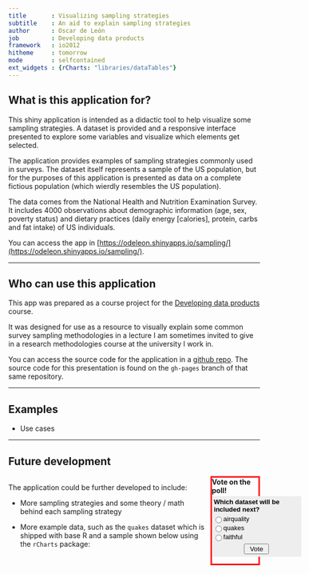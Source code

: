 ```yaml
---
title       : Visualizing sampling strategies
subtitle    : An aid to explain sampling strategies
author      : Oscar de León
job         : Developing data products
framework   : io2012
hitheme     : tomorrow 
mode        : selfcontained
ext_widgets : {rCharts: "libraries/dataTables"}
---
```


## What is this application for?

This shiny application is intended as a didactic tool to help visualize some sampling strategies. A dataset is provided and a responsive interface presented to explore some variables and visualize which elements get selected.

The application provides examples of sampling strategies commonly used in surveys. The dataset itself represents a sample of the US population, but for the purposes of this application is presented as data on a complete fictious population (which wierdly resembles the US population).

The data comes from the National Health and Nutrition Examination Survey. It includes 4000 observations about demographic information (age, sex, poverty status) and dietary practices (daily energy [calories], protein, carbs and fat intake) of US individuals.

You can access the app in [https://odeleon.shinyapps.io/sampling/](https://odeleon.shinyapps.io/sampling/).

---

## Who can use this application

This app was prepared as a course project for the [Developing data products](https://www.coursera.org/course/devdataprod) course.

It was designed for use as a resource to visually explain some common survey sampling methodologies in a lecture I am sometimes invited to give in a research methodologies course at the university I work in.

You can access the source code for the application in a [github repo](https://github.com/odeleongt/sampling_shinyapp). The source code for this presentation is found on the `gh-pages` branch of that same repository.


---

## Examples

- Use cases

---

## Future development

<div style='float:left;width:78%;'>


<p>The application could be further developed to include:</p>

<ul>
<li><p>More sampling strategies and some theory / math behind each sampling strategy</p></li>
<li><p>More example data, such as the <code>quakes</code> dataset which is shipped with base R and a sample shown below using the <code>rCharts</code> package:</p></li>
</ul>

</div>
<div style='float:right;width:18.5%;border:3px solid red;'>
<b>Vote on the poll!</b><div style='height:3px'></div>
<form method="post" action="http://poll.pollcode.com/62814758"> <div style="background-color:#EEEEEE;padding:2px;width:175px;font-family:Arial;font-size:small;color:#000000;"> <div style="padding:2px 0px 4px 2px;"><strong>Which dataset will be included next?</strong></div>  <input type="radio" name="answer" value="1" id="answer628147581" style="float:left;" /> <label for="answer628147581" style="float:left;width:150px;">airquality</label> <div style="clear:both;height:2px;"></div>  <input type="radio" name="answer" value="2" id="answer628147582" style="float:left;" /> <label for="answer628147582" style="float:left;width:150px;">quakes</label> <div style="clear:both;height:2px;"></div>  <input type="radio" name="answer" value="3" id="answer628147583" style="float:left;" /> <label for="answer628147583" style="float:left;width:150px;">faithful</label> <div style="clear:both;height:2px;"></div>  <div align="center" style="padding:3px;"> <input type="submit" value=" Vote "> </div>  </div></form></div>
<table id = 'chart1' class = 'rChart datatables'></table>
<script type="text/javascript" charset="utf-8">
  var chartParamschart1 = {
 "dom": "chart1",
"width":    800,
"height":    400,
"table": {
 "aaData": [
 [
 -23.07,
184.03,
89,
   4.7,
32 
],
[
 -20.32,
180.88,
680,
   4.2,
22 
],
[
  -31.8,
 180.6,
178,
   4.5,
19 
],
[
 -13.56,
166.49,
83,
   4.5,
25 
],
[
  -23.8,
 184.7,
42,
     5,
36 
],
[
 -23.36,
180.01,
553,
   5.3,
61 
],
[
 -13.16,
167.24,
278,
   4.3,
17 
],
[
  -18.8,
182.41,
385,
   5.2,
67 
],
[
 -19.14,
184.36,
269,
   4.7,
31 
],
[
 -15.03,
182.29,
399,
   4.1,
10 
],
[
 -23.46,
180.17,
541,
   4.6,
32 
],
[
 -15.31,
 186.1,
96,
   4.6,
32 
],
[
 -20.77,
181.16,
568,
   4.2,
12 
],
[
 -16.21,
186.52,
111,
   4.8,
30 
],
[
 -19.15,
 169.5,
150,
   4.2,
12 
],
[
 -22.63,
180.31,
598,
   4.4,
18 
],
[
 -19.26,
184.42,
223,
     4,
15 
],
[
 -15.77,
167.01,
64,
   5.5,
73 
],
[
 -25.04,
180.97,
393,
   4.2,
21 
],
[
 -21.46,
181.02,
584,
   4.2,
18 
],
[
 -12.01,
166.66,
99,
   4.8,
36 
],
[
  -19.9,
 178.9,
81,
   4.3,
11 
],
[
  -14.7,
   166,
48,
   5.3,
16 
],
[
 -23.92,
184.47,
40,
   4.7,
17 
],
[
 -16.62,
186.74,
82,
   4.8,
51 
],
[
 -19.22,
182.43,
571,
   4.5,
23 
],
[
 -30.69,
 182.1,
62,
   4.9,
25 
],
[
 -18.18,
180.63,
639,
   4.6,
39 
],
[
 -17.64,
177.01,
545,
   5.2,
91 
],
[
  -32.2,
179.61,
422,
   4.6,
41 
],
[
 -15.66,
 186.8,
45,
   4.4,
11 
],
[
 -18.11,
181.67,
597,
   4.6,
28 
],
[
 -19.68,
184.31,
195,
     4,
12 
],
[
  -20.1,
182.16,
489,
   4.2,
16 
],
[
 -12.25,
 166.6,
219,
     5,
28 
],
[
  -19.5,
 186.9,
58,
   4.4,
20 
],
[
 -23.95,
 182.8,
199,
   4.6,
14 
],
[
  -21.8,
 183.2,
325,
   4.4,
19 
],
[
 -17.93,
167.89,
49,
   5.1,
43 
],
[
 -24.57,
 178.4,
562,
   5.6,
80 
],
[
 -21.52,
169.75,
61,
   5.1,
40 
],
[
 -18.12,
181.71,
594,
   4.6,
24 
],
[
 -19.45,
184.48,
246,
   4.3,
15 
],
[
  -19.7,
182.44,
397,
     4,
12 
],
[
  -32.6,
 180.9,
57,
   4.7,
44 
],
[
  -20.9,
 181.9,
556,
   4.4,
17 
],
[
  -23.5,
179.78,
570,
   4.4,
13 
],
[
  -29.5,
182.31,
129,
   4.4,
14 
],
[
 -18.54,
182.11,
554,
   4.4,
19 
],
[
 -17.68,
181.36,
515,
   4.1,
19 
],
[
  -24.1,
 184.5,
68,
   4.7,
23 
],
[
  -21.3,
180.92,
617,
   4.5,
26 
],
[
 -24.78,
179.22,
492,
   4.3,
16 
],
[
 -14.65,
166.97,
82,
   4.8,
28 
],
[
 -17.72,
 180.3,
595,
   5.2,
74 
],
[
 -20.07,
169.14,
66,
   4.8,
37 
],
[
 -19.36,
186.36,
100,
   4.7,
40 
],
[
 -19.72,
169.71,
271,
   4.2,
14 
],
[
    -18,
180.62,
636,
     5,
100 
],
[
 -24.33,
179.97,
510,
   4.8,
44 
],
[
  -17.6,
 181.5,
548,
   4.1,
10 
],
[
 -22.09,
180.38,
590,
   4.9,
35 
],
[
 -22.28,
183.52,
90,
   4.7,
19 
],
[
 -13.84,
170.62,
638,
   4.6,
20 
],
[
 -21.44,
180.69,
583,
   4.4,
13 
],
[
 -18.89,
184.46,
242,
   4.8,
36 
],
[
 -20.62,
181.03,
650,
   4.2,
15 
],
[
  -20.7,
169.92,
139,
   6.1,
94 
],
[
  -19.4,
180.94,
664,
   4.7,
34 
],
[
  -26.2,
178.35,
606,
   4.4,
21 
],
[
 -19.06,
169.01,
158,
   4.4,
10 
],
[
 -25.42,
182.65,
102,
     5,
36 
],
[
  -21.4,
180.74,
613,
   4.2,
20 
],
[
 -18.85,
187.55,
44,
   4.8,
35 
],
[
 -22.54,
172.91,
54,
   5.5,
71 
],
[
 -19.68,
184.14,
242,
   4.8,
40 
],
[
 -22.33,
171.46,
119,
   4.7,
32 
],
[
 -19.34,
182.62,
573,
   4.5,
32 
],
[
 -16.44,
185.74,
126,
   4.7,
30 
],
[
  -22.9,
 183.8,
71,
   4.3,
19 
],
[
 -34.63,
 179.1,
278,
   4.7,
24 
],
[
 -20.18,
181.62,
558,
   4.5,
31 
],
[
  -24.2,
 179.2,
530,
   4.3,
12 
],
[
 -20.75,
184.52,
144,
   4.3,
25 
],
[
 -21.05,
 180.9,
616,
   4.3,
10 
],
[
 -17.97,
181.66,
626,
   4.1,
19 
],
[
  -17.4,
 187.8,
40,
   4.5,
14 
],
[
 -24.09,
179.68,
538,
   4.3,
21 
],
[
 -18.89,
169.42,
239,
   4.5,
27 
],
[
 -21.57,
185.62,
66,
   4.9,
38 
],
[
    -22,
 185.5,
52,
   4.4,
18 
],
[
    -22,
180.52,
561,
   4.5,
19 
],
[
 -23.11,
179.15,
564,
   4.7,
17 
],
[
  -26.5,
178.29,
609,
     5,
50 
],
[
 -38.59,
 175.7,
162,
   4.7,
36 
],
[
 -12.37,
166.93,
291,
   4.2,
16 
],
[
    -22,
180.53,
583,
   4.9,
20 
],
[
 -21.91,
181.28,
548,
   4.5,
30 
],
[
 -20.47,
185.68,
93,
   5.4,
85 
],
[
 -19.73,
 182.4,
375,
     4,
18 
] 
],
"aoColumns": [
 {
 "sTitle": "lat" 
},
{
 "sTitle": "long" 
},
{
 "sTitle": "depth" 
},
{
 "sTitle": "mag" 
},
{
 "sTitle": "stations" 
} 
],
"iDisplayLength":      5,
"bLengthChange": false,
"bFilter": false 
},
"id": "chart1" 
}
  $('#' + chartParamschart1.id).removeClass("rChart")

  $(document).ready(function() {
		drawDataTable(chartParamschart1)
	});
  function drawDataTable(chartParams){
    var dTable = $('#' + chartParams.dom).dataTable(
      chartParams.table
    );
    //first use rCharts width
  	$('#'+chartParams.id+"_wrapper").css("width",chartParams.width)  
		$('#'+chartParams.id+"_wrapper").css("width",chartParams.table.width)
    
    //then if specified change to table width
    $('#'+chartParams.id+"_wrapper").css("margin-left", "auto");
    $('#'+chartParams.id+"_wrapper").css("margin-right", "auto");
		dTable.fnAdjustColumnSizing();
  }
		
</script>

